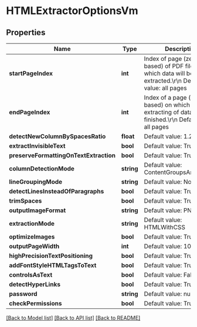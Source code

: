 # HTMLExtractorOptionsVm

## Properties
Name | Type | Description | Notes
------------ | ------------- | ------------- | -------------
**startPageIndex** | **int** | Index of page (zero-based) of PDF file from which data will be extracted.\r\n            Default value: all pages | [optional] 
**endPageIndex** | **int** | Index of a page (zero-based) on which extracting of data will be finished.\r\n            Default value: all pages | [optional] 
**detectNewColumnBySpacesRatio** | **float** | Default value: 1.2 | [optional] 
**extractInvisibleText** | **bool** | Default value: True | [optional] 
**preserveFormattingOnTextExtraction** | **bool** | Default value: True | [optional] 
**columnDetectionMode** | **string** | Default value: ContentGroupsAndBorders | [optional] 
**lineGroupingMode** | **string** | Default value: None | [optional] 
**detectLinesInsteadOfParagraphs** | **bool** | Default value: True | [optional] 
**trimSpaces** | **bool** | Default value: True | [optional] 
**outputImageFormat** | **string** | Default value: PNG | [optional] 
**extractionMode** | **string** | Default value: HTMLWithCSS | [optional] 
**optimizeImages** | **bool** | Default value: True | [optional] 
**outputPageWidth** | **int** | Default value: 1024 | [optional] 
**highPrecisionTextPositioning** | **bool** | Default value: True | [optional] 
**addFontStyleHTMLTagsToText** | **bool** | Default value: True | [optional] 
**controlsAsText** | **bool** | Default value: False | [optional] 
**detectHyperLinks** | **bool** | Default value: True | [optional] 
**password** | **string** | Default value: null | [optional] 
**checkPermissions** | **bool** | Default value: True | [optional] 

[[Back to Model list]](../README.md#documentation-for-models) [[Back to API list]](../README.md#documentation-for-api-endpoints) [[Back to README]](../README.md)


